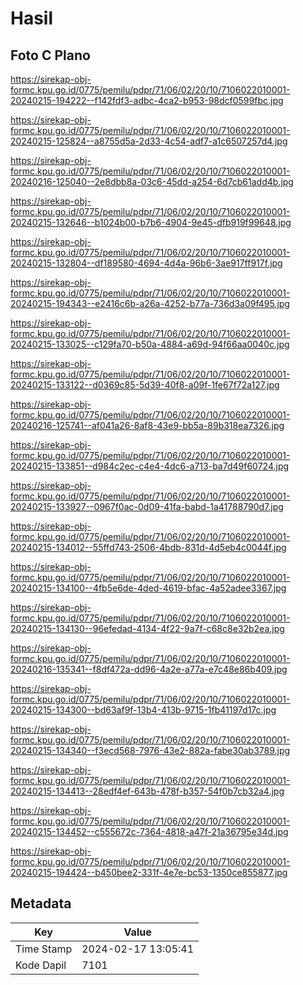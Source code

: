 # Hasil

## Foto C Plano

https://sirekap-obj-formc.kpu.go.id/0775/pemilu/pdpr/71/06/02/20/10/7106022010001-20240215-194222--f142fdf3-adbc-4ca2-b953-98dcf0599fbc.jpg

https://sirekap-obj-formc.kpu.go.id/0775/pemilu/pdpr/71/06/02/20/10/7106022010001-20240215-125824--a8755d5a-2d33-4c54-adf7-a1c6507257d4.jpg

https://sirekap-obj-formc.kpu.go.id/0775/pemilu/pdpr/71/06/02/20/10/7106022010001-20240216-125040--2e8dbb8a-03c6-45dd-a254-6d7cb61add4b.jpg

https://sirekap-obj-formc.kpu.go.id/0775/pemilu/pdpr/71/06/02/20/10/7106022010001-20240215-132646--b1024b00-b7b6-4904-9e45-dfb919f99648.jpg

https://sirekap-obj-formc.kpu.go.id/0775/pemilu/pdpr/71/06/02/20/10/7106022010001-20240215-132804--df189580-4694-4d4a-96b6-3ae917ff917f.jpg

https://sirekap-obj-formc.kpu.go.id/0775/pemilu/pdpr/71/06/02/20/10/7106022010001-20240215-194343--e2416c6b-a26a-4252-b77a-736d3a09f495.jpg

https://sirekap-obj-formc.kpu.go.id/0775/pemilu/pdpr/71/06/02/20/10/7106022010001-20240215-133025--c129fa70-b50a-4884-a69d-94f66aa0040c.jpg

https://sirekap-obj-formc.kpu.go.id/0775/pemilu/pdpr/71/06/02/20/10/7106022010001-20240215-133122--d0369c85-5d39-40f8-a09f-1fe67f72a127.jpg

https://sirekap-obj-formc.kpu.go.id/0775/pemilu/pdpr/71/06/02/20/10/7106022010001-20240216-125741--af041a26-8af8-43e9-bb5a-89b318ea7326.jpg

https://sirekap-obj-formc.kpu.go.id/0775/pemilu/pdpr/71/06/02/20/10/7106022010001-20240215-133851--d984c2ec-c4e4-4dc6-a713-ba7d49f60724.jpg

https://sirekap-obj-formc.kpu.go.id/0775/pemilu/pdpr/71/06/02/20/10/7106022010001-20240215-133927--0967f0ac-0d09-41fa-babd-1a41788790d7.jpg

https://sirekap-obj-formc.kpu.go.id/0775/pemilu/pdpr/71/06/02/20/10/7106022010001-20240215-134012--55ffd743-2506-4bdb-831d-4d5eb4c0044f.jpg

https://sirekap-obj-formc.kpu.go.id/0775/pemilu/pdpr/71/06/02/20/10/7106022010001-20240215-134100--4fb5e6de-4ded-4619-bfac-4a52adee3367.jpg

https://sirekap-obj-formc.kpu.go.id/0775/pemilu/pdpr/71/06/02/20/10/7106022010001-20240215-134130--96efedad-4134-4f22-9a7f-c68c8e32b2ea.jpg

https://sirekap-obj-formc.kpu.go.id/0775/pemilu/pdpr/71/06/02/20/10/7106022010001-20240216-135341--f8df472a-dd96-4a2e-a77a-e7c48e86b409.jpg

https://sirekap-obj-formc.kpu.go.id/0775/pemilu/pdpr/71/06/02/20/10/7106022010001-20240215-134300--bd63af9f-13b4-413b-9715-1fb41197d17c.jpg

https://sirekap-obj-formc.kpu.go.id/0775/pemilu/pdpr/71/06/02/20/10/7106022010001-20240215-134340--f3ecd568-7976-43e2-882a-fabe30ab3789.jpg

https://sirekap-obj-formc.kpu.go.id/0775/pemilu/pdpr/71/06/02/20/10/7106022010001-20240215-134413--28edf4ef-643b-478f-b357-54f0b7cb32a4.jpg

https://sirekap-obj-formc.kpu.go.id/0775/pemilu/pdpr/71/06/02/20/10/7106022010001-20240215-134452--c555672c-7364-4818-a47f-21a36795e34d.jpg

https://sirekap-obj-formc.kpu.go.id/0775/pemilu/pdpr/71/06/02/20/10/7106022010001-20240215-194424--b450bee2-331f-4e7e-bc53-1350ce855877.jpg


## Metadata

| Key        | Value               |
| ---------- | ------------------- |
| Time Stamp | 2024-02-17 13:05:41 |
| Kode Dapil | 7101                |



